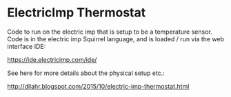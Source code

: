 # ElectricImp Thermostat

Code to run on the electric imp that is setup to be a temperature sensor. Code is in the electric imp Squirrel language, and is loaded / run via the web interface IDE:

https://ide.electricimp.com/ide/

See here for more details about the physical setup etc.:

http://dllahr.blogspot.com/2015/10/electric-imp-thermostat.html
